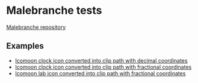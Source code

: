 # Malebranche tests

[Malebranche repository](https://github.com/Richardinho/malebranche)

##  Examples

* [Icomoon clock icon converted into clip path with decimal coordinates](https://richardinho.github.io/malebranche-tests/test2/index.html)
* [Icomoon clock icon converted into clip path with fractional coordinates](https://richardinho.github.io/malebranche-tests/test2/index2.html)
* [Icomoon lab icon converted into clip path with fractional coordinates](https://richardinho.github.io/malebranche-tests/test3/index.html)